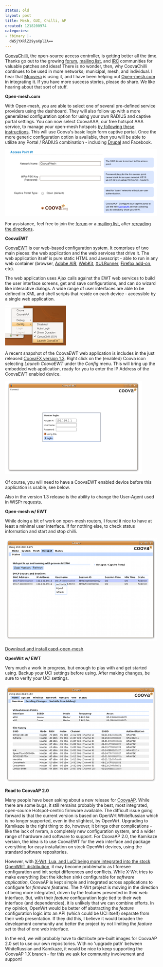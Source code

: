 ```yaml
---
status: old
layout: post
title: Mesh, GUI, Chilli, AP
created: 1218200974
categories:
- !binary |-
  dW5jYXRlZ29yaXplZA==
---
```


<a href="/CoovaChilli">CoovaChilli</a>, the open-source access controller, is getting better all the time. Thanks go out to the growing <a href="/forum/">forum</a>, <a href="/MailingLists">mailing list</a>, and <a href="/wiki/IRC">IRC</a> communities for valuable patches and ideas! There is no wonder, then, why CoovaChilli continues to be used in more networks; municipal, mesh, and individual. I hear that <a target="_blank" href="http://www.moovera.com/">Moovera</a> is using it, and I have been helping out <a target="_blank" href="http://open-mesh.com/">Open-mesh.com</a> in integrating it. If you have more success stories, please do share. We like hearing about that sort of stuff.

<strong>Open-mesh.com</strong>

With Open-mesh, you are able to select one of several pre-defined service providers using the dashboard. They will also follow up with a more generalized configuration option for using your own RADIUS and captive portal settings. You can now select CoovaAAA, our free hotspot AAA service, to manage your open-mesh hotspots <a href="/CoovaAAA/OpenMesh">by following these instructions</a>. This will use Coova's basic login form captive portal. Once the more generic configuration option is available, then you will be able to utilize any Portal / RADIUS combination - including <a href="/node/135">Drupal</a> and Facebook.

![Image](/img/2008-08-08-mesh-gui-chilli-ap/open-mesh2.png)

For assistance, feel free to join the <a href="/forum/">forum</a> or a <a href="/MailingLists">mailing list</a>, after <a href="/CoovaAAA/OpenMesh">rereading the directions</a>.

<span style="font-weight: bold">CoovaEWT</span>

<a href="http://www.coova.com/CoovaEWT">CoovaEWT</a> is our web-based configuration system. It comprises of two main pieces: the web application and the web services that drive it. The web application itself is pure static HTML and Javascript - able to run in any web container (browser, <a target="_blank" href="http://www.adobe.com/products/air/">Adobe AIR</a>, <a target="_blank" href="http://webkit.org/">WebKit</a>, <a target="_blank" href="http://developer.mozilla.org/en/docs/XULRunner">XULRunner</a>, <a target="_blank" href="http://developer.mozilla.org/en/docs/Building_an_Extension">Firefox add-on</a>, etc).

The web application uses Ajax calls against the EWT web services to build the user interface screens, get and save configurations, and can do wizard like interactive dialogs. A wide range of user interfaces are able to be defined in XML and shell scripts that reside on each device - accessible by  a single web application.

![Image](/img/2008-08-08-mesh-gui-chilli-ap/coovafxewt.png)

A recent snapshot of the CoovaEWT web application is includes in the just released <a href="/wiki/CoovaFX">CoovaFX version 1.3</a>. Right click on the (enabled) Coova icon selecting <span style="font-style: italic">Launch CoovaEWT</span> under the <span style="font-style: italic">Config</span> menu. This will bring up the embedded web application, ready for you to enter the IP Address of the CoovaEWT enabled device.

![Image](/img/2008-08-08-mesh-gui-chilli-ap/openmeshewt.png)

Of course, you will need to have a CoovaEWT enabled device before this application is usable, see below.

Also in the version 1.3 release is the ability to change the User-Agent used in WISPr requests.

<strong>Open-mesh w/ EWT</strong>

While doing a bit of work on open-mesh routers, I found it nice to have at least a minimal user interface. If for nothing else, to check status information and start and stop chilli.

![Image](/img/2008-08-08-mesh-gui-chilli-ap/openmeshewt-hotspot.png)

<a href="/wiki/CoovaEWT/OpenMesh">Download and install capd-open-mesh</a>.

<strong>OpenWrt w/ EWT</strong>

Very much a work in progress, but enough to play with and get started using. Backup your UCI settings before using. After making changes, be sure to verify your UCI settings.

![Image](/img/2008-08-08-mesh-gui-chilli-ap/openwrt.png)

<strong>Road to CoovaAP 2.0</strong>

Many people have been asking about a new release for <a href="/wiki/CoovaAP">CoovaAP</a>. While there are some bugs, it still remains probably the best, most integrated, open-source Hotspot-centric firmware available. The difficult issue going forward is that the current version is based on OpenWrt WhiteRussian which is no longer supported, even in the slightest, by OpenWrt. Upgrading to Kamikaze is the right thing to do, however, it brings other complications - like the lack of nvram, a completely new configuration system, and a wider range of hardware and software to support. For CoovaAP 2.0, the Kamikaze version, the idea is to use CoovaEWT for the web interface and package everything for easy installation on stock OpenWrt devices, using the standard software repositories.

However, with <a target="_blank" href="http://www.mail-archive.com/openwrt-devel@lists.openwrt.org/msg01710.html">X-Wrt, Lua, and LuCI being more integrated into the stock OpenWRT distribution</a>, it may become problematic as I foresee configuration and init script differences and conflicts. While X-Wrt tries to make everything (but the kitchen sink) configurable for <span style="font-style: italic">software</span> <span style="font-style: italic">application</span>, CoovaAP is kept simple and integrated across applications to configure for <span style="font-style: italic">firmware</span> <span style="font-style: italic">features</span>. The X-Wrt project is moving in the direction of being more integrated, driven by the features presented in their web interface. But, with their <span style="font-style: italic">feature</span> configuration logic tied to their web interface (and dependencies), it is unlikely that we can combine efforts. In my opinion, OpenWrt would be better off abstracting the <span style="font-style: italic">feature</span> configuration logic into an API (which could be UCI itself) separate from their web presentation. If they did this, I believe it would broaden the development community and better the project by not limiting the <span style="font-style: italic">feature set</span> to that of one web interface.

In the end, we will probably have to distribute pre-built images for CoovaAP 2.0 set to use our own repositories. With no 'upgrade path' between WhiteRussian and Kamikaze, it would be nice to keep supporting the CoovaAP 1.X branch - for this we ask for community involvement and support!
